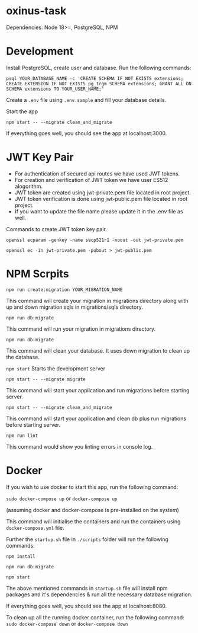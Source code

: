 oxinus-task
==============

Dependencies: Node 18>=, PostgreSQL, NPM

Development
===========

Install PostgreSQL, create user and database.
Run the following commands:

    psql YOUR_DATABASE_NAME -c 'CREATE SCHEMA IF NOT EXISTS extensions; CREATE EXTENSION IF NOT EXISTS pg_trgm SCHEMA extensions; GRANT ALL ON SCHEMA extensions TO YOUR_USER_NAME;'

Create a `.env` file using `.env.sample` and fill your database details.


Start the app

    npm start -- --migrate clean_and_migrate

If everything goes well, you should see the app at localhost:3000.

JWT Key Pair
============

* For authentication of secured api routes we have used JWT tokens.
* For creation and verification of JWT token we have user ES512 alogorithm.
* JWT token are created using jwt-private.pem file located in root project.
* JWT token verification is done using jwt-public.pem file located in root project.
* If you want to update the file name please update it in the .env file as well.

Commands to create JWT token key pair.

`openssl ecparam -genkey -name secp521r1 -noout -out jwt-private.pem`

`openssl ec -in jwt-private.pem -pubout > jwt-public.pem`

NPM Scrpits
===========

`npm run create:migration YOUR_MIGRATION_NAME`

This command will create your migration in migrations directory along with up and down migration sqls in migrations/sqls directory.

`npm run db:migrate`

This command will run your migration in migrations directory.

`npm run db:migrate`

This command will clean your database. It uses down migration to clean up the database.


`npm start`
Starts the development server

`npm start -- --migrate migrate`

This command will start your application and run migrations before starting server.

`npm start -- --migrate clean_and_migrate`

This command will start your application and clean db plus run migrations before starting server.

`npm run lint`

This command would show you linting errors in console log.


Docker
===========

If you wish to use docker to start this app, run the following command:

`sudo docker-compose up` or `docker-compose up`

(assuming docker and docker-compose is pre-installed on the system)

This command will initialise the containers and run the containers using `docker-compose.yml` file.

Further the `startup.sh` file in `./scripts` folder will run the following commands:

`npm install`

`npm run db:migrate`

`npm start`

The above mentioned commands in `startup.sh` file will install npm packages and it's dependencies & run all the necessary database migration.

If everything goes well, you should see the app at localhost:8080.

To clean up all the running docker container, run the following command:
`sudo docker-compose down` or `docker-compose down`
